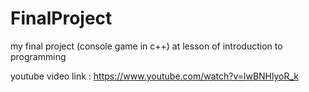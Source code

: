 # FinalProject
my final project (console game in c++) at lesson of introduction to programming

youtube video link : https://www.youtube.com/watch?v=lwBNHlyoR_k
